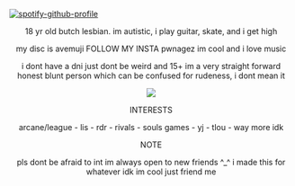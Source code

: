 [![spotify-github-profile](https://spotify-github-profile.kittinanx.com/api/view?uid=5khcf6a94wj6iuzbyw0018eke&cover_image=true&theme=novatorem&show_offline=false&background_color=121212&interchange=false&bar_color=9f1e1e&bar_color_cover=false)](https://github.com/kittinan/spotify-github-profile)

<p align="center">
18 yr old butch lesbian. im autistic, i play guitar, skate, and i get high
</p>
<p align="center">
my disc is avemuji FOLLOW MY INSTA pwnagez im cool and i love music
</p>
<p align="center">
i dont have a dni just dont be weird and 15+
 im a very straight forward honest blunt person which can be confused for rudeness, i dont mean it
</p>
<p align="center">
  <img src="https://github.com/avemujica/avemujica/assets/145779116/cc358e62-7d61-487c-99ed-ab1b3add4833">
</p>
<p align="center">
INTERESTS
</p>
<p align="center">
arcane/league - lis - rdr - rivals - souls games - yj - tlou - way more idk
</p>
<p align="center">
NOTE
</p>
<p align="center">
pls dont be afraid to int im always open to new friends ^_^ i made this for whatever idk im cool just friend me
</p>
